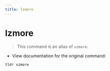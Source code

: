 ```yaml
---
title: lzmore
---
```

# lzmore

> This command is an alias of `xzmore`.

- View documentation for the original command:

`tldr xzmore`
